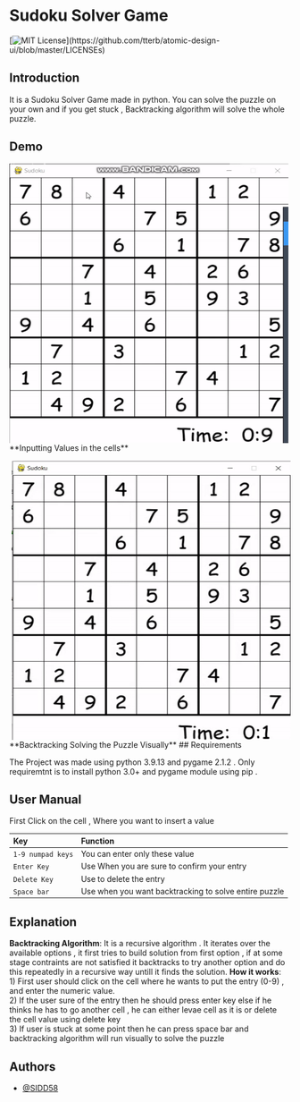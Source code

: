 
# Sudoku Solver Game 

[![MIT License](https://img.shields.io/apm/l/atomic-design-ui.svg?)](https://github.com/tterb/atomic-design-ui/blob/master/LICENSEs)


## Introduction

It is a Sudoku Solver Game made in python. You can solve the 
puzzle on your own and if you get stuck , Backtracking algorithm 
will solve the whole puzzle.

## Demo


<p><img  align="left" src="https://github.com/SIDD58/Sudoku-Game-Solver/blob/main/assets/input.gif" alt="front-image" width="500" height="500"></img></p>
**Inputting Values in the cells**

<p><img align="right"src="https://github.com/SIDD58/Sudoku-Game-Solver/blob/main/assets/solver.gif" alt="front-image" width="500" height="500"></img></p>
**Backtracking Solving the Puzzle Visually**
## Requirements

The Project was made using python 3.9.13 and 
pygame 2.1.2 . Only requiremtnt is to install python 3.0+
and pygame module using pip .

## User Manual
First Click on the cell , Where you want to insert a value

| Key | Function|
| :-------- | :------------------------- |
| `1-9 numpad keys` | You can enter only these value |
| `Enter Key` |Use When you are sure to confirm your entry |
| `Delete Key` |Use to delete the entry |
| `Space bar` | Use when you want backtracking to solve entire puzzle |

## Explanation

**Backtracking Algorithm**: It is a recursive algorithm . It
iterates over the available options , it first tries to 
build solution from first option , if at some stage 
contraints are not satisfied it backtracks to try another 
option and do this repeatedly in a recursive way untill
it finds the solution.
**How it works**:</br>1) First user should click on the cell
where he wants to put the entry (0-9) , and enter the 
numeric value.  
2) If the user sure of the entry then he should press enter 
key else if he thinks he has to go another cell , he can 
either levae cell as it is or delete the cell value using
delete key <br />
3) If user is stuck at some point then he can press space bar 
and backtracking algorithm will run visually to solve the 
puzzle <br />


## Authors

- [@SIDD58](https://github.com/SIDD58)


